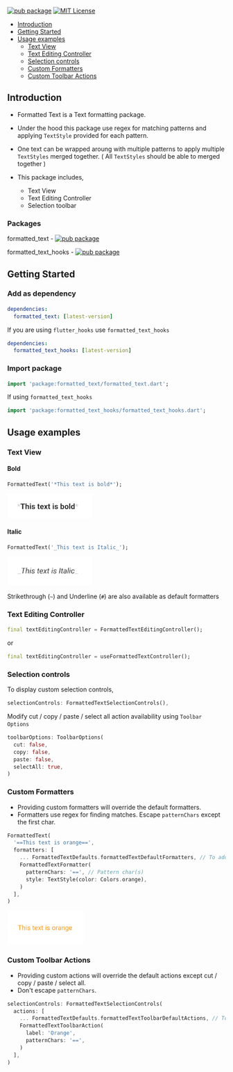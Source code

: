 
[![pub package](https://img.shields.io/pub/v/formatted_text_hooks.svg)](https://pub.dartlang.org/packages/formatted_text_hooks)
[![MIT License](https://img.shields.io/badge/License-BSD-purple.svg)](https://github.com/NirmalAriyathilake/formatted_text_hooks/blob/main/LICENSE)

- [Introduction](#introduction)
- [Getting Started](#getting-Started)
- [Usage examples](#usage-examples)
  - [Text View](#text-view)
  - [Text Editing Controller](#text-editing-controller)
  - [Selection controls](#selection-controls)
  - [Custom Formatters](#custom-formatters)
  - [Custom Toolbar Actions](#custom-toolbar-actions)

## Introduction

- Formatted Text is a Text formatting package.
- Under the hood this package use regex for matching patterns and applying `TextStyle` provided for each pattern.
- One text can be wrapped aroung with multiple patterns to apply multiple `TextStyles` merged together. ( All `TextStyles` should be able to merged together )

- This package includes,
  - Text View
  - Text Editing Controller
  - Selection toolbar

### Packages

formatted_text          - [![pub package](https://img.shields.io/static/v1?label=formatted_text&message=v1.0.0&color=orange)](https://pub.dartlang.org/packages/formatted_text)

formatted_text_hooks    - [![pub package](https://img.shields.io/static/v1?label=formatted_text_hooks&message=v1.0.0&color=orange)](https://pub.dartlang.org/packages/formatted_text_hooks)

## Getting Started

### Add as dependency

```yaml
dependencies:    
  formatted_text: [latest-version]   
```

If you are using `flutter_hooks` use `formatted_text_hooks`

```yaml
dependencies:  
  formatted_text_hooks: [latest-version]   
```

### Import package

```dart
import 'package:formatted_text/formatted_text.dart';
```

If using `formatted_text_hooks`

```dart
import 'package:formatted_text_hooks/formatted_text_hooks.dart';
```

## Usage examples

### Text View

#### Bold

```dart
FormattedText('*This text is bold*');
```

![Bold Text Image](https://github.com/NirmalAriyathilake/formatted_text_hooks/blob/main/resources/bold_text.png?raw=true)

#### Italic

```dart
FormattedText('_This text is Italic_');
```

![Italic Text Image](https://github.com/NirmalAriyathilake/formatted_text_hooks/blob/main/resources/italic_text.png?raw=true)

Strikethrough (`~`) and Underline (`#`) are also available as default formatters

### Text Editing Controller

```dart
final textEditingController = FormattedTextEditingController();
```

or

```dart
final textEditingController = useFormattedTextController();
```

### Selection controls

To display custom selection controls,

```dart
selectionControls: FormattedTextSelectionControls(),
```

Modify cut / copy / paste / select all action availability using `Toolbar Options`

```dart
toolbarOptions: ToolbarOptions(
  cut: false,
  copy: false,
  paste: false,
  selectAll: true,
)
```

### Custom Formatters

- Providing custom formatters will override the default formatters.
- Formatters use regex for finding matches. Escape `patternChars` except the first char.

```dart
FormattedText(
  '==This text is orange==',
  formatters: [
    ... FormattedTextDefaults.formattedTextDefaultFormatters, // To add default formatters
    FormattedTextFormatter(
      patternChars: '==', // Pattern char(s)
      style: TextStyle(color: Colors.orange),
    )
  ],
)
```

![Custom Formatter Image - Orange Text](https://github.com/NirmalAriyathilake/formatted_text_hooks/blob/main/resources/custom_formatter.png?raw=true)

### Custom Toolbar Actions

- Providing custom actions will override the default actions except cut / copy / paste / select all.
- Don't escape `patternChars`.

```dart
selectionControls: FormattedTextSelectionControls(
  actions: [
    ... FormattedTextDefaults.formattedTextToolbarDefaultActions, // To add default actions
    FormattedTextToolbarAction(
      label: 'Orange',
      patternChars: '==',
    )
  ],
)
```
